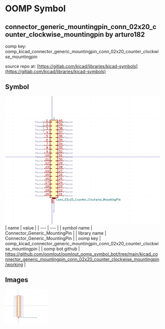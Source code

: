 # OOMP Symbol  
## connector_generic_mountingpin_conn_02x20_counter_clockwise_mountingpin  by arturo182  
  
oomp key: oomp_kicad_connector_generic_mountingpin_conn_02x20_counter_clockwise_mountingpin  
  
source repo at: [https://gitlab.com/kicad/libraries/kicad-symbols](https://gitlab.com/kicad/libraries/kicad-symbols)  
## Symbol  
  
[![working.png](working_600.png)](working.png)  
| name | value | 
| --- | --- | 
| symbol name | Connector_Generic_MountingPin | 
| library name | Connector_Generic_MountingPin | 
| oomp key | oomp_kicad_connector_generic_mountingpin_conn_02x20_counter_clockwise_mountingpin | 
| oomp bot github | https://github.com/oomlout/oomlout_oomp_symbol_bot/tree/main/kicad_connector_generic_mountingpin_conn_02x20_counter_clockwise_mountingpin/working | 
## Images  
  
[![working.png](working_140.png)](working.png)  
